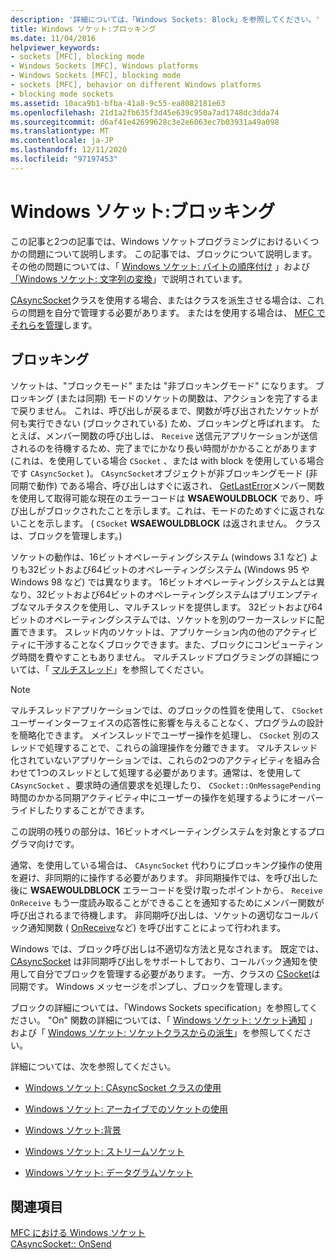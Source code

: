 ```yaml
---
description: '詳細については、「Windows Sockets: Block」を参照してください。'
title: Windows ソケット:ブロッキング
ms.date: 11/04/2016
helpviewer_keywords:
- sockets [MFC], blocking mode
- Windows Sockets [MFC], Windows platforms
- Windows Sockets [MFC], blocking mode
- sockets [MFC], behavior on different Windows platforms
- blocking mode sockets
ms.assetid: 10aca9b1-bfba-41a8-9c55-ea8082181e63
ms.openlocfilehash: 21d1a2fb635f3d45e639c950a7ad1748dc3dda74
ms.sourcegitcommit: d6af41e42699628c3e2e6063ec7b03931a49a098
ms.translationtype: MT
ms.contentlocale: ja-JP
ms.lasthandoff: 12/11/2020
ms.locfileid: "97197453"
---
```

# <a name="windows-sockets-blocking"></a>Windows ソケット:ブロッキング

この記事と2つの記事では、Windows ソケットプログラミングにおけるいくつかの問題について説明します。 この記事では、ブロックについて説明します。 その他の問題については、「 [Windows ソケット: バイトの順序付け](../mfc/windows-sockets-byte-ordering.md) 」および [「Windows ソケット: 文字列の変換](../mfc/windows-sockets-converting-strings.md)」で説明されています。

[CAsyncSocket](../mfc/reference/casyncsocket-class.md)クラスを使用する場合、またはクラスを派生させる場合は、これらの問題を自分で管理する必要があります。 またはを使用する場合は、 [MFC でそれらを管理](../mfc/reference/csocket-class.md)します。

## <a name="blocking"></a>ブロッキング

ソケットは、"ブロックモード" または "非ブロッキングモード" になります。 ブロッキング (または同期) モードのソケットの関数は、アクションを完了するまで戻りません。 これは、呼び出しが戻るまで、関数が呼び出されたソケットが何も実行できない (ブロックされている) ため、ブロッキングと呼ばれます。 たとえば、メンバー関数の呼び出しは、 `Receive` 送信元アプリケーションが送信されるのを待機するため、完了までにかなり長い時間がかかることがあります (これは、を使用している場合 `CSocket` 、または with block を使用している場合です `CAsyncSocket` )。 `CAsyncSocket`オブジェクトが非ブロッキングモード (非同期で動作) である場合、呼び出しはすぐに返され、 [GetLastError](../mfc/reference/casyncsocket-class.md#getlasterror)メンバー関数を使用して取得可能な現在のエラーコードは **WSAEWOULDBLOCK** であり、呼び出しがブロックされたことを示します。これは、モードのためすぐに返されないことを示します。 ( `CSocket` **WSAEWOULDBLOCK** は返されません。 クラスは、ブロックを管理します。)

ソケットの動作は、16ビットオペレーティングシステム (windows 3.1 など) よりも32ビットおよび64ビットのオペレーティングシステム (Windows 95 や Windows 98 など) では異なります。 16ビットオペレーティングシステムとは異なり、32ビットおよび64ビットのオペレーティングシステムはプリエンプティブなマルチタスクを使用し、マルチスレッドを提供します。 32ビットおよび64ビットのオペレーティングシステムでは、ソケットを別のワーカースレッドに配置できます。 スレッド内のソケットは、アプリケーション内の他のアクティビティに干渉することなくブロックできます。また、ブロックにコンピューティング時間を費やすこともありません。 マルチスレッドプログラミングの詳細については、「 [マルチスレッド](../parallel/multithreading-support-for-older-code-visual-cpp.md)」を参照してください。

> [!NOTE]
> マルチスレッドアプリケーションでは、のブロックの性質を使用して、 `CSocket` ユーザーインターフェイスの応答性に影響を与えることなく、プログラムの設計を簡略化できます。 メインスレッドでユーザー操作を処理し、 `CSocket` 別のスレッドで処理することで、これらの論理操作を分離できます。 マルチスレッド化されていないアプリケーションでは、これらの2つのアクティビティを組み合わせて1つのスレッドとして処理する必要があります。通常は、を使用して `CAsyncSocket` 、要求時の通信要求を処理したり、 `CSocket::OnMessagePending` 時間のかかる同期アクティビティ中にユーザーの操作を処理するようにオーバーライドしたりすることができます。

この説明の残りの部分は、16ビットオペレーティングシステムを対象とするプログラマ向けです。

通常、を使用している場合は、 `CAsyncSocket` 代わりにブロッキング操作の使用を避け、非同期的に操作する必要があります。 非同期操作では、を呼び出した後に **WSAEWOULDBLOCK** エラーコードを受け取ったポイントから、 `Receive` `OnReceive` もう一度読み取ることができることを通知するためにメンバー関数が呼び出されるまで待機します。 非同期呼び出しは、ソケットの適切なコールバック通知関数 ( [OnReceive](../mfc/reference/casyncsocket-class.md#onreceive)など) を呼び出すことによって行われます。

Windows では、ブロック呼び出しは不適切な方法と見なされます。 既定では、 [CAsyncSocket](../mfc/reference/casyncsocket-class.md) は非同期呼び出しをサポートしており、コールバック通知を使用して自分でブロックを管理する必要があります。 一方、クラスの [CSocket](../mfc/reference/csocket-class.md)は同期です。 Windows メッセージをポンプし、ブロックを管理します。

ブロックの詳細については、「Windows Sockets specification」を参照してください。 "On" 関数の詳細については、「 [Windows ソケット: ソケット通知](../mfc/windows-sockets-socket-notifications.md) 」および「 [Windows ソケット: ソケットクラスからの派生](../mfc/windows-sockets-deriving-from-socket-classes.md)」を参照してください。

詳細については、次を参照してください。

- [Windows ソケット: CAsyncSocket クラスの使用](../mfc/windows-sockets-using-class-casyncsocket.md)

- [Windows ソケット: アーカイブでのソケットの使用](../mfc/windows-sockets-using-sockets-with-archives.md)

- [Windows ソケット:背景](../mfc/windows-sockets-background.md)

- [Windows ソケット: ストリームソケット](../mfc/windows-sockets-stream-sockets.md)

- [Windows ソケット: データグラムソケット](../mfc/windows-sockets-datagram-sockets.md)

## <a name="see-also"></a>関連項目

[MFC における Windows ソケット](../mfc/windows-sockets-in-mfc.md)<br/>
[CAsyncSocket:: OnSend](../mfc/reference/casyncsocket-class.md#onsend)
